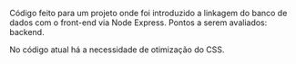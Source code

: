 Código feito para um projeto onde foi introduzido a linkagem do banco de dados com o front-end via Node Express.
Pontos a serem avaliados: backend.

No código atual há a necessidade de otimização do CSS.

